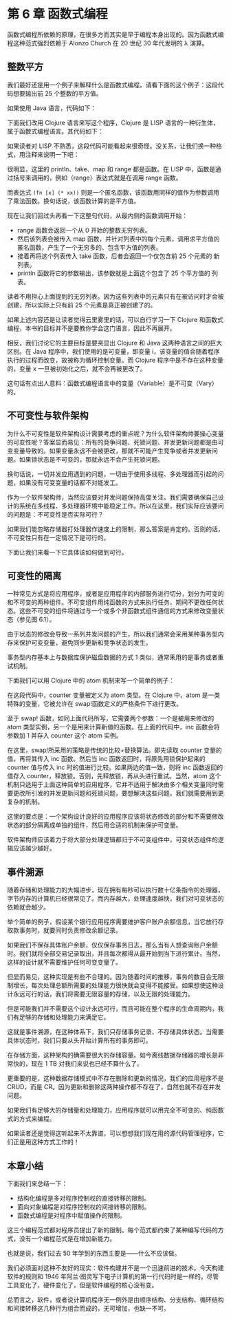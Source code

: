 # 第 6 章 函数式编程

函数式编程所依赖的原理，在很多方而其实是早于编程本身出现的。因为函数式编程这种范式强烈依赖于 Alonzo Church 在 20 世纪 30 年代发明的 λ 演算。

## 整数平方

我们最好还是用一个例子来解释什么是函数式编程。请看下面的这个例子：这段代码想要输出前 25 个整数的平方值。

如果使用 Java 语言，代码如下：

下面我们改用 Clojure 语言来写这个程序，Clojure 是 LISP 语言的一种衍生体，属于函数式编程语言。其代码如下：

如果读者对 LISP 不熟悉，这段代码可能看起来很奇怪。没关系，让我们换一种格式，用注释来说明一下吧：

很明显，这里的 println、take、map 和 range 都是函数。在 LISP 中，函数是通过括号来调用的，例如（range）表达式就是在调用 range 函数。

而表达式 `(fn [x] (* xx))` 则是一个匿名函数，该函数用同样的值作为参数调用了乘法函数。换句话说，该函数计算的是平方值。

现在让我们回过头再看一下这整句代码，从最内侧的函数调用开始：

- range 函数会返回一个从 0 开始的整数无穷列表。
- 然后该列表会被传入 map 函数，并针对列表中的每个元素，调用求平方值的匿名函数，产生了一个无穷多的、包含平方值的列表。
- 接着再将这个列表传入 take 函数，后者会返回一个仅包含前 25 个元素的 新列表。
- println 函数将它的参数输出，该参数就是上面这个包含了 25 个平方值的 列表。

读者不用担心上面提到的无穷列表。因为这些列表中的元素只有在被访问时才会被创建，所以实际上只有前 25 个元素是真正被创建了的。

如果上述内容还是让读者觉得云里雾里的话，可以自行学习一下 Clojure 和函数式编程，本书的目标并不是要教你学会这门语言，因此不再展开。

相反，我们讨论它的主要目标是要突显出 Clojure 和 Java 这两种语言之间的巨大区别。在 Java 程序中，我们使用的是可变量，即变量 i，该变量的值会随着程序执行的过程而改变，故被称为循环控制变量。而 Clojure 程序中是不存在这种变量的，变量 x 一旦被初始化之后，就不会再被更改了。

这句话有点出人意料：函数式编程语言中的变量（Variable）是不可变（Vary）的。

## 不可变性与软件架构

为什么不可变性是软件架构设计需要考虑的重点呢？为什么软件架构帅要操心变量的可变性呢？答案显而易见：所有的竞争问题、死锁问题、并发更新问题都是由可变变量导致的。如果变量永远不会被更改，那就不可能产生竞争或者并发更新问题。如果锁状态是不可变的，那就永远不会产生死锁问题。

换句话说，一切并发应用遇到的问题，一切由于使用多线程、多处理器而引起的问题，如果没有可变变量的话都不对能发工。

作为一个软件架构师，当然应该要对并发问题保持高度关注。我们需要确保自己设计的系统在多线程、多处理器环境中能稳定工作。所以在这里，我们实际应该要问的问题是：不可变性是否实际可行？

如果我们能忽略存储器打处理器作速度上的限制，那么答案是肯定的。否则的话，不可变性只有在一定情况下是可行的。

下面让我们来看一下它具体该如何做到可行。

## 可变性的隔离

一种常见方式是将应用程序，或者是应用程序的内部服务进行切分，划分为可变的和不可变的两种组件。不可变组件用纯函数的方式来执行任务，期间不更改任何状态。这些不可变的组件将通过与一个或多个非函数式组件通信的方式来修改变量状态（参见图 6.1）。

由于状态的修改会导致一系列并发问题的产生，所以我们通常会采用某种事务型内存来保护可变变量，避免同步更新和竞争状态的发生。

事务型内存基本上与数据库保护磁盘数据的方式 1 类似，通常釆用的是事务或者重试机制。

下面我们可以用 Clojure 中的 atom 机制来写一个简单的例子：

在这段代码中，counter 变量被定义为 atom 类型。在 Clojure 中，atom 是一类特殊的变量，它被允许在 swap!函数定义的严格条件下进行更改。

至于 swap! 函数，如同上面代码所写，它需要两个参数：一个是被用来修改的 atom 类型实例，另一个是用来计算新值的函数。在上面的代码中，inc 函数会将参数加 1 并存入 counter 这个 atom 实例。

在这里，swap!所采用的策略是传统的比较+替换算法。即先读取 counter 变量的值，再将其传入 inc 函数。然后当 inc 函数返回时，将原先用锁保护起来的 counter 值与传入 inc 时的值进行比较。如果两边的值一致，则将 inc 函数返回的值存入 counter，释放锁。否则，先释放锁，再从头进行重试。当然，atom 这个机制只适用于上面这种简单的应用程序，它并不适用于解决由多个相关变量同时需要更改所引发的并发更新问题和死锁问题，要想解决这些问题，我们就需要用到更复杂的机制。

这里的要点是：一个架构设计良好的应用程序应该将状态修改的部分和不需要修改状态的部分隔离成单独的组件，然后用合适的机制来保护可变量。

软件架构师应该着力于将大部分处理逻辑都归于不可变组件中，可变状态组件的逻辑应该越少越好。

## 事件溯源

随着存储和处理能力的大幅进步，现在拥有每秒可以执行数十亿条指令的处理器，字节内存的计算机已经很常见了。而内存越大，处理速度越快，我们对可变状态的依赖就会越少。

举个简单的例子，假设某个银行应用程序需要维护客户账户余额信息，当它放行存取款事务时，就要同时负责修改余额记录。

如果我们不保存具体账户余额，仅仅保存事务日志，那么当有人想查询账户余额时。我们就将全部交易记录取出，并且每次都得从最开始到当下进行累计。当然，这样的设计就不需要维护任何可变变量了。

但显而易见，这种实现是有些不合理的。因为随着时间的推移，事务的数目会无限制增长，每次处理总额所需要的处理能力很快就会变得不能接受。如果想使这种设计永远可行的话，我们将需要无限容量的存储，以及无限的处理能力。

但是可能我们并不需要这个设计永远可行，而且可能在整个程序的生命周期内，我们有足够的存储和处理能力来满足它。

这就是事件溯源，在这种体系下，我们只存储事务记录，不存储具体状态。当需要具体状态时，我们只要从头开始计算所有的事务即可。

在存储方面，这种架构的确需要很大的存储容量。如今离线数据存储器的增长是非常快的，现在 1 TB 对我们来说也已经不算什么了。

更重要的是，这种数据存储模式中不存在删除和更新的情况，我们的应用程序不是 CRUD，而是 CR。因为更新和删除这两种操作都不存在了，自然也就不存在并发问题。

如果我们有足够大的存储量和处理能力，应用程序就可以用完全不可变的、纯函数式的方式来编程。

如果读者还是觉得这听起来不太靠谱，可以想想我们现在用的源代码管理程序，它们正是用这种方式工作的！

## 本章小结

下面我们来总结一下：

- 结构化编程是多对程序控制权的直接转移的限制。
- 面向对象编程是对程序控制权的间接转移的限制。
- 函数式编程是对程序中赋值操作的限制。

这三个编程范式都对程序员提出了新的限制。每个范式都约束了某种编写代码的方式，没有一个编程范式是在增加新能力。

也就是说，我们过去 50 年学到的东西主要是——什么不应该做。

我们必须面对这种不友好的现实：软件构建并不是一个迅速前进的技术。今天构建软件的规则和 1946 年阿兰·图灵写下电子计算机的第一行代码时是一样的。尽管工具变化了，硬件变化了，但是软件编程的核心没有变。

总而言之，软件，或者说计算机程序无一例外是由顺序结构、分支结构、循环结构和间接转移这几种行为组合而成的，无可增加，也缺一不可。
